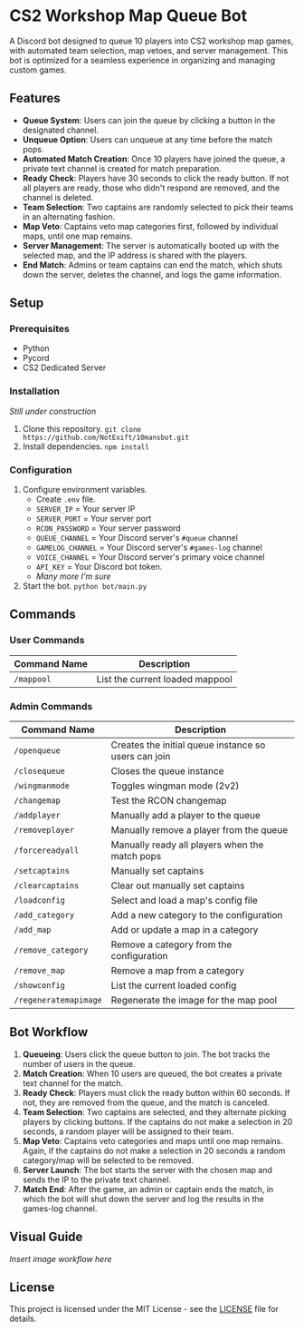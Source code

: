 # CS2 Workshop Map Queue Bot
A Discord bot designed to queue 10 players into CS2 workshop map games, with automated team selection, map vetoes, and server management. This bot is optimized for a seamless experience in organizing and managing custom games.

## Features
- **Queue System**: Users can join the queue by clicking a button in the designated channel.
- **Unqueue Option**: Users can unqueue at any time before the match pops.
- **Automated Match Creation**: Once 10 players have joined the queue, a private text channel is created for match preparation.
- **Ready Check**: Players have 30 seconds to click the ready button. If not all players are ready, those who didn't respond are removed, and the channel is deleted.
- **Team Selection**: Two captains are randomly selected to pick their teams in an alternating fashion.
- **Map Veto**: Captains veto map categories first, followed by individual maps, until one map remains.
- **Server Management**: The server is automatically booted up with the selected map, and the IP address is shared with the players.
- **End Match**: Admins or team captains can end the match, which shuts down the server, deletes the channel, and logs the game information.

## Setup

### Prerequisites
- Python
- Pycord
- CS2 Dedicated Server

### Installation
*Still under construction*
1. Clone this repository. ```git clone https://github.com/NotExift/10mansbot.git```
2. Install dependencies. ```npm install```

### Configuration
1. Configure environment variables.
    - Create ```.env``` file.
    - `SERVER_IP` = Your server IP
    - `SERVER_PORT` = Your server port
    - `RCON_PASSWORD` = Your server password
    - `QUEUE_CHANNEL` = Your Discord server's `#queue` channel
    - `GAMELOG_CHANNEL` = Your Discord server's `#games-log` channel
    - `VOICE_CHANNEL` = Your Discord server's primary voice channel
    - `API_KEY` = Your Discord bot token.
    - *Many more I'm sure*
2. Start the bot. `python bot/main.py`

## Commands

### User Commands
| Command Name | Description |
| ------------ | ------------ |
| `/mappool` | List the current loaded mappool |

### Admin Commands
| Command Name | Description |
| ------------ | ------------ |
| `/openqueue` | Creates the initial queue instance so users can join |
| `/closequeue` | Closes the queue instance |
| `/wingmanmode` | Toggles wingman mode (2v2) |
| `/changemap` | Test the RCON changemap |
| `/addplayer` | Manually add a player to the queue |
| `/removeplayer` | Manually remove a player from the queue |
| `/forcereadyall` | Manually ready all players when the match pops |
| `/setcaptains` | Manually set captains |
| `/clearcaptains` | Clear out manually set captains |
| `/loadconfig` | Select and load a map's config file |
| `/add_category` | Add a new category to the configuration |
| `/add_map` | Add or update a map in a category |
| `/remove_category` | Remove a category from the configuration |
| `/remove_map` | Remove a map from a category |
| `/showconfig` | List the current loaded config |
| `/regeneratemapimage` | Regenerate the image for the map pool |

## Bot Workflow
1. **Queueing**: Users click the queue button to join. The bot tracks the number of users in the queue.
2. **Match Creation**: When 10 users are queued, the bot creates a private text channel for the match.
3. **Ready Check**: Players must click the ready button within 60 seconds. If not, they are removed from the queue, and the match is canceled.
4. **Team Selection**: Two captains are selected, and they alternate picking players by clicking buttons. If the captains do not make a selection in 20 seconds, a random player will be assigned to their team.
5. **Map Veto**: Captains veto categories and maps until one map remains. Again, if the captains do not make a selection in 20 seconds a random category/map will be selected to be removed.
6. **Server Launch**: The bot starts the server with the chosen map and sends the IP to the private text channel.
7. **Match End**: After the game, an admin or captain ends the match, in which the bot will shut down the server and log the results in the games-log channel.

## Visual Guide
*Insert image workflow here*

## License
This project is licensed under the MIT License - see the [LICENSE](LICENSE) file for details.
